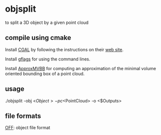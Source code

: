 # objsplit
to split a 3D object by a given point cloud

## compile using cmake

Install [CGAL][] by following the instructions on their [web site][CGAL].

Install [gflags][] for using the command lines.

Install [ApproxMVBB][] for computing an approximation of the minimal volume oriented bounding box of a point cloud.

## usage

./objsplit -obj <$Object> -pc <$PointCloud> -o <$Outputs>

## file formats

[OFF][]: object file format

[CGAL]: http://www.cgal.org
[gflags]: https://github.com/gflags/gflags
[OFF]: http://www.geomview.org/docs/html/OFF.html#OFF
[ApproxMVBB]: https://github.com/gabyx/ApproxMVBB
